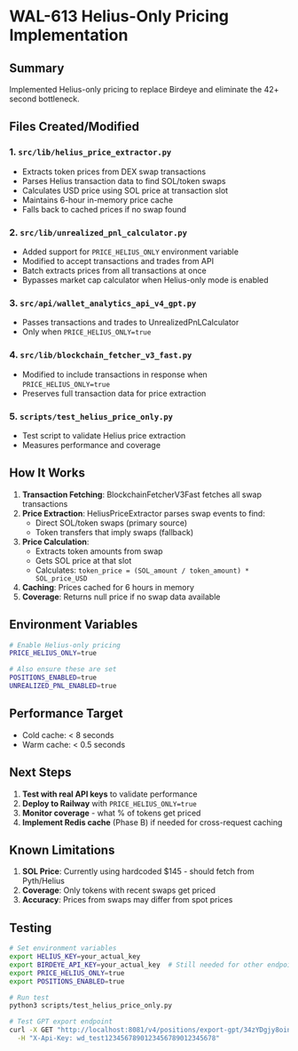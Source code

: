 # WAL-613 Helius-Only Pricing Implementation

## Summary
Implemented Helius-only pricing to replace Birdeye and eliminate the 42+ second bottleneck.

## Files Created/Modified

### 1. `src/lib/helius_price_extractor.py`
- Extracts token prices from DEX swap transactions
- Parses Helius transaction data to find SOL/token swaps
- Calculates USD price using SOL price at transaction slot
- Maintains 6-hour in-memory price cache
- Falls back to cached prices if no swap found

### 2. `src/lib/unrealized_pnl_calculator.py`
- Added support for `PRICE_HELIUS_ONLY` environment variable
- Modified to accept transactions and trades from API
- Batch extracts prices from all transactions at once
- Bypasses market cap calculator when Helius-only mode is enabled

### 3. `src/api/wallet_analytics_api_v4_gpt.py`
- Passes transactions and trades to UnrealizedPnLCalculator
- Only when `PRICE_HELIUS_ONLY=true`

### 4. `src/lib/blockchain_fetcher_v3_fast.py`
- Modified to include transactions in response when `PRICE_HELIUS_ONLY=true`
- Preserves full transaction data for price extraction

### 5. `scripts/test_helius_price_only.py`
- Test script to validate Helius price extraction
- Measures performance and coverage

## How It Works

1. **Transaction Fetching**: BlockchainFetcherV3Fast fetches all swap transactions
2. **Price Extraction**: HeliusPriceExtractor parses swap events to find:
   - Direct SOL/token swaps (primary source)
   - Token transfers that imply swaps (fallback)
3. **Price Calculation**: 
   - Extracts token amounts from swap
   - Gets SOL price at that slot
   - Calculates: `token_price = (SOL_amount / token_amount) * SOL_price_USD`
4. **Caching**: Prices cached for 6 hours in memory
5. **Coverage**: Returns null price if no swap data available

## Environment Variables

```bash
# Enable Helius-only pricing
PRICE_HELIUS_ONLY=true

# Also ensure these are set
POSITIONS_ENABLED=true
UNREALIZED_PNL_ENABLED=true
```

## Performance Target
- Cold cache: < 8 seconds
- Warm cache: < 0.5 seconds

## Next Steps

1. **Test with real API keys** to validate performance
2. **Deploy to Railway** with `PRICE_HELIUS_ONLY=true`
3. **Monitor coverage** - what % of tokens get priced
4. **Implement Redis cache** (Phase B) if needed for cross-request caching

## Known Limitations

1. **SOL Price**: Currently using hardcoded $145 - should fetch from Pyth/Helius
2. **Coverage**: Only tokens with recent swaps get priced
3. **Accuracy**: Prices from swaps may differ from spot prices

## Testing

```bash
# Set environment variables
export HELIUS_KEY=your_actual_key
export BIRDEYE_API_KEY=your_actual_key  # Still needed for other endpoints
export PRICE_HELIUS_ONLY=true
export POSITIONS_ENABLED=true

# Run test
python3 scripts/test_helius_price_only.py

# Test GPT export endpoint
curl -X GET "http://localhost:8081/v4/positions/export-gpt/34zYDgjy8oinZ5y8gyrcQktzUmSfFLJztTSq5xLUVCya" \
  -H "X-Api-Key: wd_test1234567890123456789012345678"
``` 